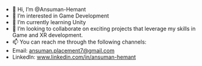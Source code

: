 - 👋 Hi, I’m @Ansuman-Hemant
- 👀 I’m interested in Game Development
- 🌱 I’m currently learning Unity
- 💞️ I’m looking to collaborate on exciting projects that leverage my skills in Game and XR development.
- 📫 You can reach me through the following channels:
- Email: ansuman.placement7@gmail.com
- LinkedIn: www.linkedin.com/in/ansuman-hemant

<!---
Ansuman-Hemant/Ansuman-Hemant is a ✨ special ✨ repository because its `README.md` (this file) appears on your GitHub profile.
You can click the Preview link to take a look at your changes.
--->
